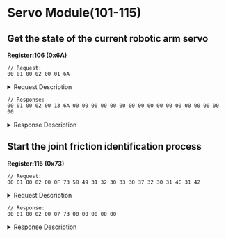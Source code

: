 # Servo Module(101-115)

## Get the state of the current robotic arm servo

**Register:106 (0x6A)**

```
// Request:
00 01 00 02 00 01 6A  
```

<details>

<summary>Request Description</summary>

```
//00 01    U16, Transaction ID
//00 02    U16, Protocol Identifier
//00 01    U16, Length 
//6A       U8, Register
```

</details>

```
// Response:
00 01 00 02 00 13 6A 00 00 00 00 00 00 00 00 00 00 00 00 00 00 00 00 00 
```

<details>

<summary>Response Description</summary>

<pre><code>//00 01    U16, Transaction ID
//00 02    U16, Protocol Identifier
//00 13    U16, Length 
//6A       U8, Register
//00       U8, State
//00       U8, Paramter 1, command execution status
** 0: Normal.
<strong>** 1: The server has error message.
</strong><strong>** 3: Communication failure.      
</strong>//00       U8, Paramter 2, Joint 1 servo state=Normal
//00       U8, Paramter 3, Joint 1 servo error code=Normal
//00       U8, Paramter 4, Joint 2 servo state=Normal
//00       U8, Paramter 5, Joint 2 servo error code=Normal
//00       U8, Paramter 6, Joint 3 servo state=Normal
//00       U8, Paramter 7, Joint 3 servo error code=Normal
//00       U8, Paramter 8, Joint 4 servo state=Normal
//00       U8, Paramter 9, Joint 4 servo error code=Normal
//00       U8, Paramter 10, Joint 5 servo state=Normal
//00       U8, Paramter 11, Joint 5 servo error code=Normal
//00       U8, Paramter 12, Joint 6 servo state=Normal
//00       U8, Paramter 13, Joint 6 servo error code=Normal
//00       U8, Paramter 14, Joint 7 servo state=Normal
//00       U8, Paramter 15, Joint 7 servo error code=Normal
//00       U8, Paramter 16, Gripper servo state=Normal
//00       U8, Paramter 17, Gripper servo error code=Normal
</code></pre>

</details>

## Start the joint friction identification process

**Register:115 (0x73)**

```
// Request:
00 01 00 02 00 0F 73 58 49 31 32 30 33 30 37 32 30 31 4C 31 42  
```

<details>

<summary>Request Description</summary>

```
//00 01    U16, Transaction ID
//00 02    U16, Protocol Identifier
//00 0F    U16, Length 
//73       U8, Register
//58 49 31 32 30 33 30 37 32 30 31 4C 31 42    U8, XI120307201L1B, Robot SN ASCII code, 
```

</details>

```
// Response:
00 01 00 02 00 07 73 00 00 00 00 00
```

<details>

<summary>Response Description</summary>

```
//00 01    U16, Transaction ID
//00 02    U16, Protocol Identifier
//00 07    U16, Length 
//73       U8, Register
//00       U8, State
//00 00 00 00    FP32, Identification status  0.0: success. -1.0：failed.
```

</details>
